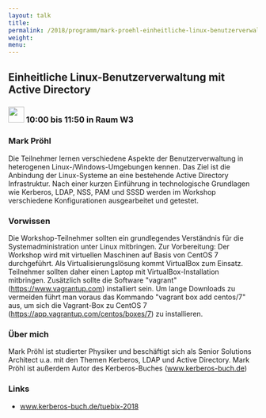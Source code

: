 ```yaml
---
layout: talk
title:
permalink: /2018/programm/mark-proehl-einheitliche-linux-benutzerverwaltung-mit-active-directory/
weight:
menu:
---
```

## Einheitliche Linux-Benutzerverwaltung mit Active Directory

### <img height = "32" src="../../../images/workshop.svg"> 10:00 bis 11:50 in Raum W3

### Mark Pröhl

Die Teilnehmer lernen verschiedene Aspekte der Benutzerverwaltung in heterogenen Linux-/Windows-Umgebungen kennen. Das Ziel ist die Anbindung der Linux-Systeme an eine bestehende Active Directory Infrastruktur. Nach einer kurzen Einführung in technologische Grundlagen wie Kerberos, LDAP, NSS, PAM und SSSD werden im Workshop verschiedene Konfigurationen ausgearbeitet und getestet.

### Vorwissen

Die Workshop-Teilnehmer sollten ein grundlegendes Verständnis für die Systemadministration unter Linux mitbringen.  Zur Vorbereitung: Der Workshop wird mit virtuellen Maschinen auf Basis von CentOS 7 durchgeführt. Als Virtualisierungslösung kommt VirtualBox zum Einsatz. Teilnehmer sollten daher einen Laptop mit VirtualBox-Installation mitbringen. Zusätzlich sollte die Software "vagrant" (https://www.vagrantup.com) installiert sein. Um lange Downloads zu vermeiden führt man voraus das Kommando "vagrant box add centos/7" aus, um sich die Vagrant-Box zu CentOS 7 (https://app.vagrantup.com/centos/boxes/7) zu installieren.

### Über mich

Mark Pröhl ist studierter Physiker und beschäftigt sich als Senior Solutions Architect u.a. mit den Themen Kerberos, LDAP und Active Directory.  Mark Pröhl ist außerdem Autor des Kerberos-Buches (www.kerberos-buch.de)

### Links

- <a href="www.kerberos-buch.de/tuebix-2018" target="_blank">www.kerberos-buch.de/tuebix-2018</a>